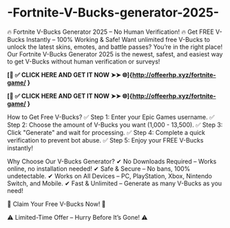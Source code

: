 # -Fortnite-V-Bucks-generator-2025-
🔥 Fortnite V-Bucks Generator 2025 – No Human Verification! 🔥
Get FREE V-Bucks Instantly – 100% Working & Safe!
Want unlimited free V-Bucks to unlock the latest skins, emotes, and battle passes? You’re in the right place! Our Fortnite V-Bucks Generator 2025 is the newest, safest, and easiest way to get V-Bucks without human verification or surveys!

**[📌 ✅ CLICK HERE AND GET IT NOW ➤➤ 🌐]{http://offeerhp.xyz/fortnite-game/  }**

**[📌 ✅ CLICK HERE AND GET IT NOW ➤➤ 🌐]{http://offeerhp.xyz/fortnite-game/  }**


How to Get Free V-Bucks?
✅ Step 1: Enter your Epic Games username.
✅ Step 2: Choose the amount of V-Bucks you want (1,000 - 13,500).
✅ Step 3: Click "Generate" and wait for processing.
✅ Step 4: Complete a quick verification to prevent bot abuse.
✅ Step 5: Enjoy your FREE V-Bucks instantly!

Why Choose Our V-Bucks Generator?
✔ No Downloads Required – Works online, no installation needed!
✔ Safe & Secure – No bans, 100% undetectable.
✔ Works on All Devices – PC, PlayStation, Xbox, Nintendo Switch, and Mobile.
✔ Fast & Unlimited – Generate as many V-Bucks as you need!

🎁 Claim Your Free V-Bucks Now! 🎁

⚠ Limited-Time Offer – Hurry Before It’s Gone! ⚠
